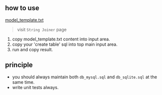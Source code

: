 ## how to use 
[model_template.txt](model_template.txt)


> visit `String Joiner` page

1. copy model_template.txt content into input area.
2. copy your 'create table' sql into top main input area.
3. run and copy result.

## principle
* you should always maintain both `db_mysql.sql` and `db_sqlite.sql` at the same time.
* write unit tests always.
